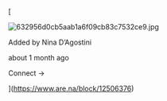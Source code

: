 [

![632956d0cb5aab1a6f09cb83c7532ce9.jpg](https://images.are.na/eyJidWNrZXQiOiJhcmVuYV9pbWFnZXMiLCJrZXkiOiIxMjUwNjM3Ni9vcmlnaW5hbF8zOTg0ZGU3OTBkODUzMTJmYjcyODY4NWIwMGEzNmQ4Yy5qcGciLCJlZGl0cyI6eyJyZXNpemUiOnsid2lkdGgiOjMxNSwiaGVpZ2h0IjozMTUsImZpdCI6Imluc2lkZSIsIndpdGhvdXRFbmxhcmdlbWVudCI6dHJ1ZX0sIndlYnAiOnsicXVhbGl0eSI6ODV9LCJwbmciOnsicXVhbGl0eSI6ODV9LCJyb3RhdGUiOm51bGx9fQ==)

Added by Nina D’Agostini

about 1 month ago

Connect →

](https://www.are.na/block/12506376)